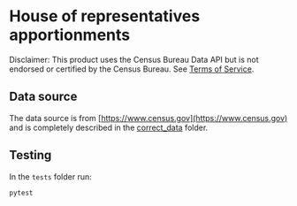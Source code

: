 # House of representatives apportionments

Disclaimer: This product uses the Census Bureau Data API but is not endorsed or certified by the Census Bureau. See [Terms of Service](https://www.census.gov/data/developers/about/terms-of-service.html).

## Data source

The data source is from [https://www.census.gov](https://www.census.gov) and is completely described in the [correct_data](correct_data) folder.

## Testing

In the `tests` folder run:
```
pytest
```